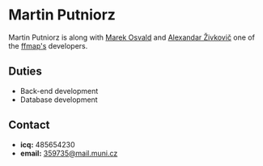 # Martin Putniorz #

Martin Putniorz is along with [Marek Osvald](MarekOsvald.md) and [Alexandar Živkovič](AlexandarZivkovic.md) one of the [ffmap's](AboutFfmap.md) developers.

## Duties ##

  * Back-end development
  * Database development

## Contact ##

  * **icq:** 485654230
  * **email:** 359735@mail.muni.cz